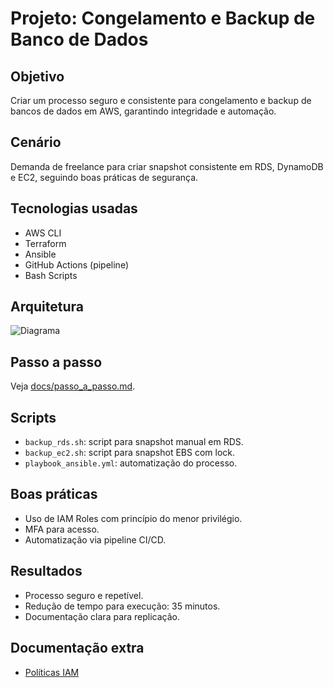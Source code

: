 # Projeto: Congelamento e Backup de Banco de Dados

## Objetivo
Criar um processo seguro e consistente para congelamento e backup de bancos de dados em AWS, garantindo integridade e automação.

## Cenário
Demanda de freelance para criar snapshot consistente em RDS, DynamoDB e EC2, seguindo boas práticas de segurança.

## Tecnologias usadas
- AWS CLI
- Terraform
- Ansible
- GitHub Actions (pipeline)
- Bash Scripts

## Arquitetura
![Diagrama](./imagens/diagrama.png)

## Passo a passo
Veja [docs/passo_a_passo.md](./docs/passo_a_passo.md).

## Scripts
- `backup_rds.sh`: script para snapshot manual em RDS.
- `backup_ec2.sh`: script para snapshot EBS com lock.
- `playbook_ansible.yml`: automatização do processo.

## Boas práticas
- Uso de IAM Roles com princípio do menor privilégio.
- MFA para acesso.
- Automatização via pipeline CI/CD.

## Resultados
- Processo seguro e repetível.
- Redução de tempo para execução: 35 minutos.
- Documentação clara para replicação.

## Documentação extra
- [Políticas IAM](./docs/politicas_iam.md)
